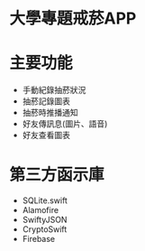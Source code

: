 # 大學專題戒菸APP

# 主要功能

- 手動紀錄抽菸狀況
- 抽菸記錄圖表
- 抽菸時推播通知
- 好友傳訊息(圖片、語音)
- 好友查看圖表

# 第三方函示庫

- SQLite.swift
- Alamofire
- SwiftyJSON
- CryptoSwift
- Firebase
